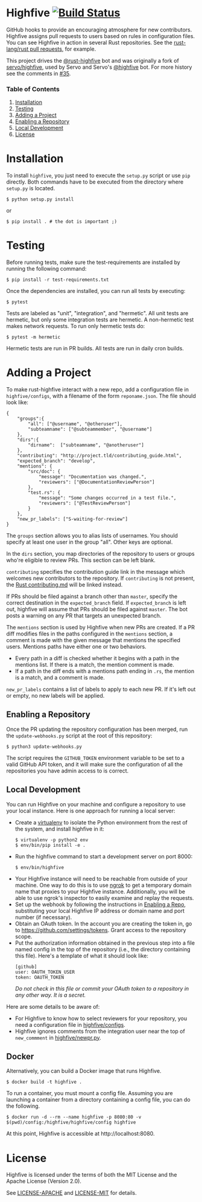 Highfive [![Build Status](https://travis-ci.org/rust-lang-nursery/highfive.svg?branch=master)](https://travis-ci.org/rust-lang-nursery/highfive)
========

GitHub hooks to provide an encouraging atmosphere for new
contributors. Highfive assigns pull requests to users based on rules
in configuration files. You can see Highfive in action in several Rust
repositories. See the [rust-lang/rust pull
requests](https://github.com/rust-lang/rust/pulls), for example.

This project drives the [@rust-highfive][] bot and was originally a fork of
[servo/highfive][], used by Servo and Servo's [@highfive][] bot.  For more
history see the comments in [#35][].

[@rust-highfive]: https://github.com/rust-highfive
[servo/highfive]: https://github.com/servo/highfive
[@highfive]: https://github.com/highfive
[#35]: https://github.com/rust-lang-nursery/highfive/issues/35

### Table of Contents

1. [Installation](#installation)
1. [Testing](#testing)
1. [Adding a Project](#adding-a-project)
1. [Enabling a Repository](#enabling-a-repository)
1. [Local Development](#local-development)
1. [License](#license)

Installation
=======

To install `highfive`, you just need to execute the `setup.py` script or use
`pip` directly. Both commands have to be executed from the directory where
`setup.py` is located.

    $ python setup.py install

or

    $ pip install . # the dot is important ;)


Testing
=======

Before running tests, make sure the test-requirements are installed by running the following command:

    $ pip install -r test-requirements.txt


Once the dependencies are installed, you can run all tests by
executing:

    $ pytest

Tests are labeled as "unit", "integration", and "hermetic". All unit
tests are hermetic, but only some integration tests are hermetic. A
non-hermetic test makes network requests. To run only hermetic tests
do:

    $ pytest -m hermetic

Hermetic tests are run in PR builds. All tests are run in daily cron
builds.

Adding a Project
================

To make rust-highfive interact with a new repo, add a configuration file in
`highfive/configs`, with a filename of the form `reponame.json`. The file should look like:

```
{
    "groups":{
        "all": ["@username", "@otheruser"],
        "subteamname": ["@subteammember", "@username"]
    },
    "dirs":{
        "dirname":  ["subteamname", "@anotheruser"]
    },
    "contributing": "http://project.tld/contributing_guide.html",
    "expected_branch": "develop",
    "mentions": {
        "src/doc": {
            "message": "Documentation was changed.",
            "reviewers": ["@DocumentationReviewPerson"]
        },
        "test.rs": {
            "message": "Some changes occurred in a test file.",
            "reviewers": ["@TestReviewPerson"]
        }
    },
    "new_pr_labels": ["S-waiting-for-review"]
}
```

The `groups` section allows you to alias lists of usernames. You should
specify at least one user in the group "all". Other keys are optional.

In the `dirs` section, you map directories of the repository to users or
groups who're eligible to review PRs. This section can be left
blank.

`contributing` specifies the contribution guide link in the message which
welcomes new contributors to the repository. If `contributing` is not
present, the [Rust contributing.md][rustcontrib] will be linked instead. 

If PRs should be filed against a branch other than `master`, specify the
correct destination in the `expected_branch` field. If `expected_branch` is
left out, highfive will assume that PRs should be filed against `master`. 
The bot posts a warning on any PR that targets an unexpected branch.

The `mentions` section is used by Highfive when new PRs are
created. If a PR diff modifies files in the paths configured in the
`mentions` section, a comment is made with the given message that
mentions the specified users. Mentions paths have either one or two
behaviors.
- Every path in a diff is checked whether it begins with a path in the
  mentions list. If there is a match, the mention comment is made.
- If a path in the diff ends with a mentions path ending in `.rs`, the
  mention is a match, and a comment is made.

`new_pr_labels` contains a list of labels to apply to each new PR. If it's left
out or empty, no new labels will be applied.

Enabling a Repository
---------------

Once the PR updating the repository configuration has been merged, run the
`update-webhooks.py` script at the root of this repository:

```
$ python3 update-webhooks.py
```

The script requires the `GITHUB_TOKEN` environment variable to be set to a
valid GitHub API token, and it will make sure the configuration of all the
repositories you have admin access to is correct.

Local Development
-----------------

You can run Highfive on your machine and configure a repository to use
your local instance. Here is one approach for running a local server:

- Create a [virtualenv](https://virtualenv.pypa.io/en/stable/) to isolate the
  Python environment from the rest of the system, and install highfive in it:
  ```
  $ virtualenv -p python2 env
  $ env/bin/pip install -e .
  ```
- Run the highfive command to start a development server on port 8000:
  ```
  $ env/bin/highfive
  ```
- Your Highfive instance will need to be reachable from outside of your
  machine. One way to do this is to use [ngrok](https://ngrok.com/) to get a
  temporary domain name that proxies to your Highfive instance. Additionally,
  you will be able to use ngrok's inspector to easily examine and replay the
  requests.
- Set up the webhook by following the instructions in [Enabling a
  Repo](#enabling-a-repo), substituting your local Highfive IP address
  or domain name and port number (if necessary).
- Obtain an OAuth token. In the account you are creating the token in,
  go to https://github.com/settings/tokens. Grant access to the repository scope.
- Put the authorization information obtained in the previous step into
  a file named config in the top of the repository (i.e., the
  directory containing this file). Here's a template of what it should
  look like:
  ```
  [github]
  user: OAUTH_TOKEN_USER
  token: OAUTH_TOKEN
  ```
  _Do not check in this file or commit your OAuth token to a
  repository in any other way. It is a secret._

Here are some details to be aware of:

- For Highfive to know how to select reviewers for your repository,
  you need a configuration file in
  [highfive/configs](/highfive/configs).
- Highfive ignores comments from the integration user near the top of
  `new_commment` in [highfive/newpr.py](/highfive/newpr.py).

[rustcontrib]: https://github.com/rust-lang/rust/blob/master/CONTRIBUTING.md 

Docker
------

Alternatively, you can build a Docker image that runs Highfive.

    $ docker build -t highfive .

To run a container, you must mount a config file. Assuming you are
launching a container from a directory containing a config file, you
can do the following.

    $ docker run -d --rm --name highfive -p 8080:80 -v $(pwd)/config:/highfive/highfive/config highfive

At this point, Highfive is accessible at http://localhost:8080.

License
=======

Highfive is licensed under the terms of both the MIT License and the
Apache License (Version 2.0).

See [LICENSE-APACHE](LICENSE-APACHE) and [LICENSE-MIT](LICENSE-MIT) for details.
